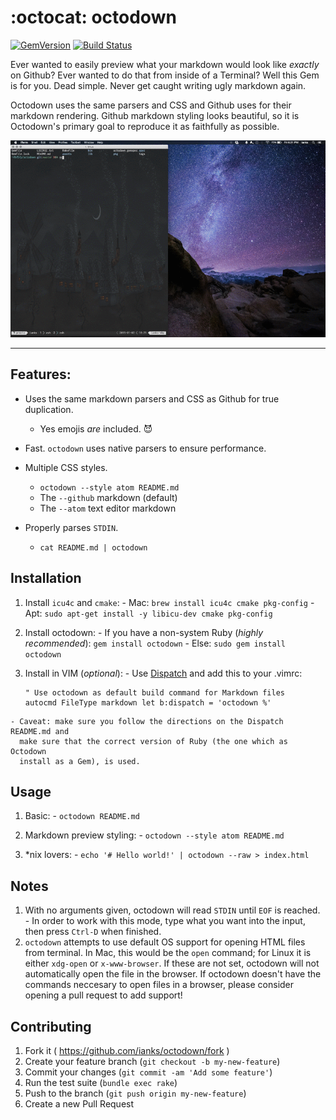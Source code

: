 :octocat: octodown
==================

[![GemVersion](https://badge.fury.io/rb/octodown.svg)](http://badge.fury.io/rb/octodown)
[![Build Status](https://travis-ci.org/ianks/octodown.svg)](https://travis-ci.org/ianks/octodown)


Ever wanted to easily preview what your markdown would look like _exactly_ on
Github? Ever wanted to do that from inside of a Terminal? Well this Gem is for
you. Dead simple. Never get caught writing ugly markdown again.

Octodown uses the same parsers and CSS and Github uses for their markdown
rendering. Github markdown styling looks beautiful, so it is Octodown's
primary goal to reproduce it as faithfully as possible.

![Octodown GIF](assets/octodown.gif?raw=true)

-------------------------------------------------------------------------------

## Features:

  - Uses the same markdown parsers and CSS as Github for true duplication.
    - Yes emojis _are_ included. :smiling_imp:

  - Fast. `octodown` uses native parsers to ensure performance.
  - Multiple CSS styles.
    - `octodown --style atom README.md`
    - The `--github` markdown (default)
    - The `--atom` text editor markdown

  - Properly parses `STDIN`.
    - `cat README.md | octodown`

## Installation

  1. Install `icu4c` and `cmake`:
    - Mac: `brew install icu4c cmake pkg-config`
    - Apt: `sudo apt-get install -y libicu-dev cmake pkg-config`

  2. Install octodown:
    - If you have a non-system Ruby (_highly recommended_):  `gem install
      octodown`
    - Else: `sudo gem install octodown`

  4. Install in VIM (_optional_):
    - Use [Dispatch](https://github.com/tpope/vim-dispatch) and add this to
      your .vimrc:

      ```viml
      " Use octodown as default build command for Markdown files
      autocmd FileType markdown let b:dispatch = 'octodown %'
      ```
    - Caveat: make sure you follow the directions on the Dispatch README.md and
      make sure that the correct version of Ruby (the one which as Octodown
      install as a Gem), is used.

## Usage

  1. Basic:
    - `octodown README.md`

  2. Markdown preview styling:
    - `octodown --style atom README.md`

  3. *nix lovers:
    - `echo '# Hello world!' | octodown --raw > index.html`

## Notes

  1. With no arguments given, octodown will read `STDIN` until `EOF` is reached.
    - In order to work with this mode, type what you want into the input, then press
      `Ctrl-D` when finished.
  2. `octodown` attempts to use default OS support for opening HTML files from
  terminal. In Mac, this would be the `open` command; for Linux it is either
  `xdg-open` or `x-www-browser`. If these are not set, octodown will not
  automatically open the file in the browser. If octodown doesn't have the
  commands neccesary to open files in a browser, please consider opening a pull
  request to add support!

## Contributing

  1. Fork it ( https://github.com/ianks/octodown/fork )
  2. Create your feature branch (`git checkout -b my-new-feature`)
  3. Commit your changes (`git commit -am 'Add some feature'`)
  4. Run the test suite (`bundle exec rake`)
  5. Push to the branch (`git push origin my-new-feature`)
  6. Create a new Pull Request
